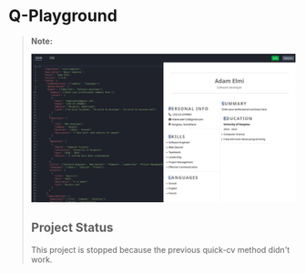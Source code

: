 # Q-Playground

> **Note:** 
> 
> ![Q-Playground Image](/src/assets/image.png)
> 
> ## Project Status
> 
> This project is stopped because the previous quick-cv method didn't work.